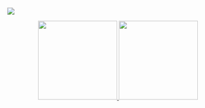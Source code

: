 <br>
<center></center><img src="https://komarev.com/ghpvc/?username=Chapuzas-SA&color=blueviolet"></center>
<br />
<p align="center">
<a href="https://github.com/Chapuzas-SA">
  <img height="180em" src="https://github-readme-stats-eight-theta.vercel.app/api?username=Chapuzas-SA&show_icons=true&theme=radical&include_all_commits=true&count_private=true" />
  <img height="180em" src="https://github-readme-stats-eight-theta.vercel.app/api/top-langs/?username=Chapuzas-SA&layout=compact&theme=radical" />
</a>
</p>
